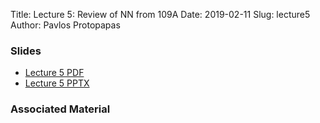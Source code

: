 Title: Lecture 5: Review of NN from 109A
Date: 2019-02-11
Slug: lecture5
Author: Pavlos Protopapas




### Slides

- [Lecture 5 PDF]({attach}presentation/cs109b_lecture5_review.pdf)
- [Lecture 5 PPTX]({attach}presentation/cs109b_lecture5_review.pptx)
### Associated Material 

